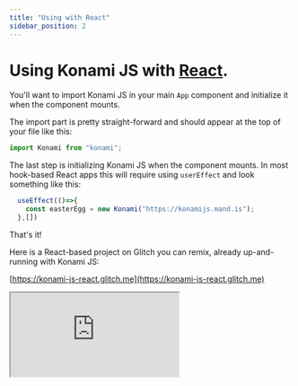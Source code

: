 ```yaml
---
title: "Using with React"
sidebar_position: 2
---
```


# Using Konami JS with [React](https://reactjs.org/).

You'll want to import Konami JS in your main `App` component and initialize it when the component mounts.

The import part is pretty straight-forward and should appear at the top of your file like this:

```javascript
import Konami from "konami";
```

The last step is initializing Konami JS when the component mounts. In most hook-based React apps this will require using `userEffect` and look something like this:

```javascript
  useEffect(()=>{
    const easterEgg = new Konami("https://konamijs.mand.is");
  },[])
```

That's it!

Here is a React-based project on Glitch you can remix, already up-and-running with Konami JS:

[https://konami-js-react.glitch.me](https://konami-js-react.glitch.me)

<!-- Copy and Paste Me -->
<div class="glitch-embed-wrap" style={{height: "420px", width: "100%"}}>
  <iframe
    src="https://glitch.com/embed/#!/embed/konami-js-react?path=src/app.jsx&previewSize=0"
    title="konami-js-react on Glitch"
    allow="geolocation; microphone; camera; midi; vr; encrypted-media"
    style={{height: "100%", width: "100%", border: 0}}>
  </iframe>
</div>


